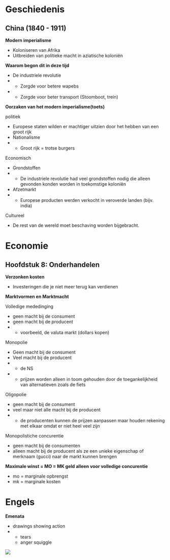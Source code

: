 # Geschiedenis
## China (1840 - 1911)
**Modern imperialisme**
- Koloniseren van Afrika
- Uitbreiden van politieke macht in aziatische koloniën

**Waarom begon dit in deze tijd**
- De industriele revolutie
- - Zorgde voor betere wapebs
- - Zorgde voor beter transport (Stoomboot, trein)

**Oorzaken van het modern imperialisme(toets)**

politiek
- Europese staten wilden er machtiger uitzien door het hebben van een groot rijk
- Nationalisme
- - Groot rijk = trotse burgers

Economisch
- Grondstoffen
- - De industriele revolutie had veel grondstoffen nodig die alleen gevonden konden worden in toekomstige koloniën
- Afzetmarkt
- - Europese producten werden verkocht in veroverde landen (bijv. india)

Cultureel
- De rest van de wereld moet beschaving worden bijgebracht.

# Economie
## Hoofdstuk 8: Onderhandelen
**Verzonken kosten**
- Investeringen die je niet meer terug kan verdienen

**Marktvormen en Marktmacht**

Volledige mededinging
 -  geen macht bij de consument
 -  geen macht bij de producent
 - - voorbeeld, de valuta markt (dollars kopen)

 Monopolie
- Geen macht bij de consument
- Veel macht bij de producent
- - de NS
- - prijzen worden alleen in toom gehouden door de toegankelijkheid van alternatieven zoals de fiets

Oligopolie
- geen macht bij de consument
- veel maar niet alle macht bij de producent
- - de producenten kunnen de prijzen aanpassen maar houden rekening met elkaar omdat er niet heel veel zijn

Monopolistiche concurentie
 - geen macht bij de consumenten
 - alleen macht bij de producent als ze een unieke eigenschap of merknaam (gucci) naar de markt kunnen brengen

**Maximale winst = MO = MK geld alleen voor volledige concurentie**
- mo = marginale opbrengst
- mk = marginale kosten

# Engels
**Emenata**
- drawings showing action
-  - tears
   - anger squiggle

![](./the_HOMEWORK_folder/amenata)
